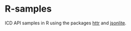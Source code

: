 # R-samples

ICD API samples in R using the packages
[httr](https://cran.r-project.org/web/packages/httr) and
[jsonlite](https://cran.r-project.org/web/packages/jsonlite).

